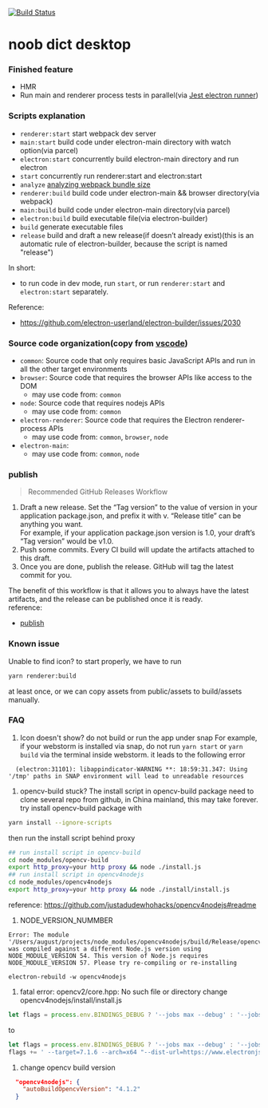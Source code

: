 [![Build Status](https://travis-ci.org/noob9527/noob-dict-desktop.svg?branch=master)](https://travis-ci.org/noob9527/noob-dict-desktop)
# noob dict desktop

### Finished feature
- HMR
- Run main and renderer process tests in parallel(via [Jest electron runner](https://github.com/facebook-atom/jest-electron-runner))

### Scripts explanation
- `renderer:start` start webpack dev server
- `main:start` build code under electron-main directory with watch option(via parcel)
- `electron:start` concurrently build electron-main directory and run electron
- `start` concurrently run renderer:start and electron:start
- `analyze` [analyzing webpack bundle size](https://create-react-app.dev/docs/analyzing-the-bundle-size/)
- `renderer:build` build code under electron-main && browser directory(via webpack)
- `main:build` build code under electron-main directory(via parcel)
- `electron:build` build executable file(via electron-builder)
- `build` generate executable files
- `release` build and draft a new release(if doesn’t already exist)(this is an automatic rule of electron-builder, because the script is named "release")

In short:
- to run code in dev mode, run `start`, or run `renderer:start` and `electron:start` separately.

Reference:
- https://github.com/electron-userland/electron-builder/issues/2030

### Source code organization(copy from [vscode](https://github.com/microsoft/vscode/wiki/Source-Code-Organization))
- `common`: Source code that only requires basic JavaScript APIs and run in all the other target environments
- `browser`: Source code that requires the browser APIs like access to the DOM
    - may use code from: `common`
- `node`: Source code that requires nodejs APIs
    - may use code from: `common`
- `electron-renderer`: Source code that requires the Electron renderer-process APIs
    - may use code from: `common`, `browser`, `node`
- `electron-main`:
    - may use code from: `common`, `node`

### publish
> Recommended GitHub Releases Workflow

1. Draft a new release. Set the “Tag version” to the value of version in your application package.json, and prefix it with v. “Release title” can be anything you want.  
  For example, if your application package.json version is 1.0, your draft’s “Tag version” would be v1.0.
2. Push some commits. Every CI build will update the artifacts attached to this draft.
3. Once you are done, publish the release. GitHub will tag the latest commit for you.

The benefit of this workflow is that it allows you to always have the latest artifacts, and the release can be published once it is ready.  
reference:  
- [publish](https://www.electron.build/configuration/publish)

### Known issue
Unable to find icon?
to start properly, we have to run
```bash
yarn renderer:build
```
at least once, or we can copy assets from public/assets to build/assets manually.

### FAQ
1. Icon doesn't show?
  do not build or run the app under snap
  For example, if your webstorm is installed via snap, do not run `yarn start` or `yarn build` via the terminal inside webstorm. it leads to the following error
  ```
    (electron:31101): libappindicator-WARNING **: 18:59:31.347: Using '/tmp' paths in SNAP environment will lead to unreadable resources
  ```
1. opencv-build stuck?
  The install script in opencv-build package need to clone several repo from github, in China mainland, this may take forever. try install opencv-build package with
  ```bash
  yarn install --ignore-scripts
  ```
  then run the install script behind proxy
  ```bash
  ## run install script in opencv-build
  cd node_modules/opencv-build
  export http_proxy=your http proxy && node ./install.js
  ## run install script in opencv4nodejs
  cd node_modules/opencv4nodejs
  export http_proxy=your http proxy && node ./install/install.js 
  ```
  reference: https://github.com/justadudewhohacks/opencv4nodejs#readme

1. NODE_VERSION_NUMMBER
```
Error: The module '/Users/august/projects/node_modules/opencv4nodejs/build/Release/opencv4nodejs.node'
was compiled against a different Node.js version using
NODE_MODULE_VERSION 54. This version of Node.js requires
NODE_MODULE_VERSION 57. Please try re-compiling or re-installing
```
```
electron-rebuild -w opencv4nodejs
```
1. fatal error: opencv2/core.hpp: No such file or directory
  change opencv4nodejs/install/install.js
  ```javascript
  let flags = process.env.BINDINGS_DEBUG ? '--jobs max --debug' : '--jobs max'
  ```
  to
  ```javascript
  let flags = process.env.BINDINGS_DEBUG ? '--jobs max --debug' : '--jobs max'
  flags += ' --target=7.1.6 --arch=x64 "--dist-url=https://www.electronjs.org/headers" "--build-from-source"'
  ```

1. change opencv build version
```json
  "opencv4nodejs": {
    "autoBuildOpencvVersion": "4.1.2"
  }
```
